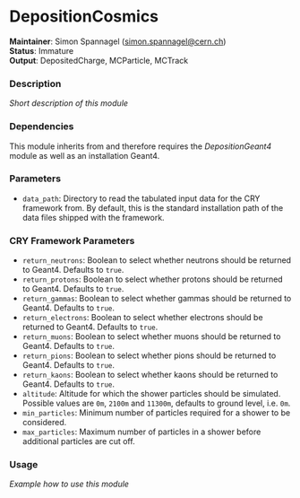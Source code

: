 # DepositionCosmics
**Maintainer**: Simon Spannagel (<simon.spannagel@cern.ch>)  
**Status**: Immature  
**Output**: DepositedCharge, MCParticle, MCTrack

### Description
*Short description of this module*

### Dependencies

This module inherits from and therefore requires the *DepositionGeant4* module as well as an installation Geant4.

### Parameters
* `data_path`: Directory to read the tabulated input data for the CRY framework from. By default, this is the standard installation path of the data files shipped with the framework.

### CRY Framework Parameters
* `return_neutrons`: Boolean to select whether neutrons should be returned to Geant4. Defaults to `true`.
* `return_protons`: Boolean to select whether protons should be returned to Geant4. Defaults to `true`.
* `return_gammas`: Boolean to select whether gammas should be returned to Geant4. Defaults to `true`.
* `return_electrons`: Boolean to select whether electrons should be returned to Geant4. Defaults to `true`.
* `return_muons`: Boolean to select whether muons should be returned to Geant4. Defaults to `true`.
* `return_pions`: Boolean to select whether pions should be returned to Geant4. Defaults to `true`.
* `return_kaons`: Boolean to select whether kaons should be returned to Geant4. Defaults to `true`.
* `altitude`: Altitude for which the shower particles should be simulated. Possible values are `0m`, `2100m` and `11300m`, defaults to ground level, i.e. `0m`.
* `min_particles`: Minimum number of particles required for a shower to be considered.
* `max_particles`: Maximum number of particles in a shower before additional particles are cut off.

### Usage
*Example how to use this module*
